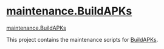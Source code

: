 # [maintenance.BuildAPKs](https://github.com/BuildAPKs/maintenance.BuildAPKs)
[maintenance.BuildAPKs](https://buildapks.github.io/maintenance.BuildAPKs/)

This project contains the maintenance scripts for [BuildAPKs](https://github.com/BuildAPKs/buildAPKs).
<!-- README.md EOF -->

